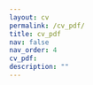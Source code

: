 ```yaml
---
layout: cv
permalink: /cv_pdf/
title: cv_pdf
nav: false
nav_order: 4
cv_pdf:
description: ""
---
```

